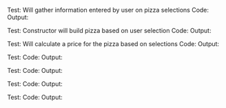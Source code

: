 Test: Will gather information entered by user on pizza selections
Code:
Output:

Test: Constructor will build pizza based on user selection
Code:
Output:

Test: Will calculate a price for the pizza based on selections
Code:
Output:

Test: 
Code:
Output:

Test:
Code:
Output:

Test:
Code:
Output:

Test:
Code:
Output: